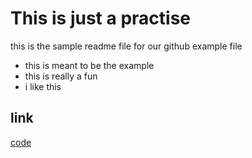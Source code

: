 # This is just a practise

this is the sample readme file for our github example file

- this is meant to be the example
- this is really a fun
- i like this

## link

[code](https://codetime.io)
